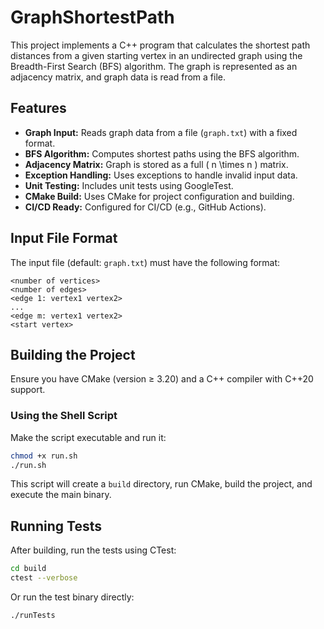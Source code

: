# GraphShortestPath

This project implements a C++ program that calculates the shortest path distances from a given starting vertex in an undirected graph using the Breadth-First Search (BFS) algorithm. The graph is represented as an adjacency matrix, and graph data is read from a file.

## Features

- **Graph Input:** Reads graph data from a file (`graph.txt`) with a fixed format.
- **BFS Algorithm:** Computes shortest paths using the BFS algorithm.
- **Adjacency Matrix:** Graph is stored as a full \( n \times n \) matrix.
- **Exception Handling:** Uses exceptions to handle invalid input data.
- **Unit Testing:** Includes unit tests using GoogleTest.
- **CMake Build:** Uses CMake for project configuration and building.
- **CI/CD Ready:** Configured for CI/CD (e.g., GitHub Actions).

## Input File Format

The input file (default: `graph.txt`) must have the following format:

```
<number of vertices>
<number of edges>
<edge 1: vertex1 vertex2>
...
<edge m: vertex1 vertex2>
<start vertex>
```

## Building the Project

Ensure you have CMake (version ≥ 3.20) and a C++ compiler with C++20 support.

### Using the Shell Script

Make the script executable and run it:

```bash
chmod +x run.sh
./run.sh
```

This script will create a `build` directory, run CMake, build the project, and execute the main binary.

## Running Tests

After building, run the tests using CTest:

```bash
cd build
ctest --verbose
```

Or run the test binary directly:

```bash
./runTests
```
